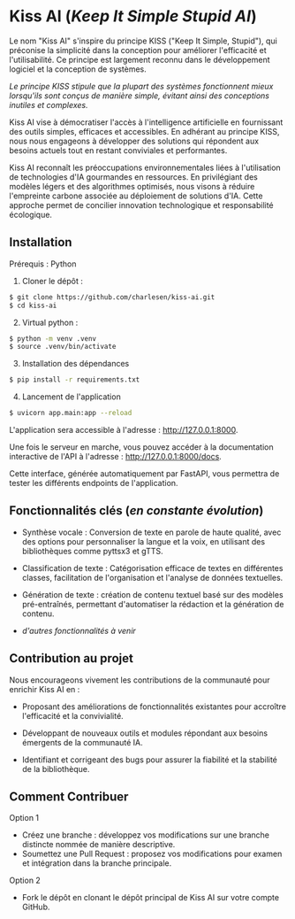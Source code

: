 # Kiss AI (_Keep It Simple Stupid AI_)

Le nom "Kiss AI" s'inspire du principe KISS ("Keep It Simple, Stupid"), qui préconise la simplicité dans la conception pour améliorer l'efficacité et l'utilisabilité.
Ce principe est largement reconnu dans le développement logiciel et la conception de systèmes.

_Le principe KISS stipule que la plupart des systèmes fonctionnent mieux lorsqu'ils sont conçus de manière simple, évitant ainsi des conceptions inutiles et complexes._

Kiss AI vise à démocratiser l'accès à l'intelligence artificielle en fournissant des outils simples, efficaces et accessibles. En adhérant au principe KISS, nous nous engageons à développer des solutions qui répondent aux besoins actuels tout en restant conviviales et performantes.​

Kiss AI reconnaît les préoccupations environnementales liées à l'utilisation de technologies d'IA gourmandes en ressources. En privilégiant des modèles légers et des algorithmes optimisés, nous visons à réduire l'empreinte carbone associée au déploiement de solutions d'IA. Cette approche permet de concilier innovation technologique et responsabilité écologique.

## Installation

Prérequis : Python

1. Cloner le dépôt :

```bash
$ git clone https://github.com/charlesen/kiss-ai.git
$ cd kiss-ai
```

2. Virtual python :

```bash
$ python -m venv .venv
$ source .venv/bin/activate
```

3. Installation des dépendances

```bash
$ pip install -r requirements.txt
```

4. Lancement de l'application

```bash
$ uvicorn app.main:app --reload
```

L'application sera accessible à l'adresse : http://127.0.0.1:8000.

Une fois le serveur en marche, vous pouvez accéder à la documentation interactive de l'API à l'adresse : http://127.0.0.1:8000/docs.

Cette interface, générée automatiquement par FastAPI, vous permettra de tester les différents endpoints de l'application.

## Fonctionnalités clés (_en constante évolution_)

- Synthèse vocale : Conversion de texte en parole de haute qualité, avec des options pour personnaliser la langue et la voix, en utilisant des bibliothèques comme pyttsx3 et gTTS.​

- Classification de texte : Catégorisation efficace de textes en différentes classes, facilitation de l'organisation et l'analyse de données textuelles.​

- Génération de texte : création de contenu textuel basé sur des modèles pré-entraînés, permettant d'automatiser la rédaction et la génération de contenu.​

- _d'autres fonctionnalités à venir_

## Contribution au projet

Nous encourageons vivement les contributions de la communauté pour enrichir Kiss AI en :​

- Proposant des améliorations de fonctionnalités existantes pour accroître l'efficacité et la convivialité.​

- Développant de nouveaux outils et modules répondant aux besoins émergents de la communauté IA.​

- Identifiant et corrigeant des bugs pour assurer la fiabilité et la stabilité de la bibliothèque.​

## Comment Contribuer

Option 1

- Créez une branche : développez vos modifications sur une branche distincte nommée de manière descriptive.​
- Soumettez une Pull Request : proposez vos modifications pour examen et intégration dans la branche principale.

Option 2

- Fork le dépôt en clonant le dépôt principal de Kiss AI sur votre compte GitHub.​
